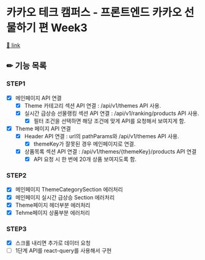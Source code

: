 # 카카오 테크 캠퍼스 - 프론트엔드 카카오 선물하기 편 Week3

[🔗 link](https://edu.nextstep.camp/s/hazAC9xa)

## ✏ 기능 목록

### STEP1

- [x] 메인페이지 API 연결
  - [x] Theme 카테고리 섹션 API 연결 : /api/v1/themes API 사용.
  - [x] 실시간 급상승 선물랭킹 섹션 API 연결 : /api/v1/ranking/products API 사용.
    - [x] 필터 조건을 선택하면 해당 조건에 맞게 API를 요청해서 보여지게 함.
- [x] Theme 페이지 API 연결
  - [x] Header API 연결 : url의 pathParams와 /api/v1/themes API 사용.
    - [x] themeKey가 잘못된 경우 메인페이지로 연결.
  - [x] 상품목록 섹션 API 연결 : /api/v1/themes/{themeKey}/products API 연결
    - [x] API 요청 시 한 번에 20개 상품 보여지도록 함.

### STEP2

- [x] 메인페이지 ThemeCategorySection 에러처리
- [x] 메인페이지 실시간 급상승 Section 에러처리
- [x] Theme페이지 헤더부분 에러처리
- [x] Tehme페이지 상품부분 에러처리

### STEP3

- [x] 스크롤 내리면 추가로 데이터 요청
- [ ] 1단계 API를 react-query를 사용해서 구현
